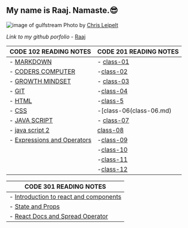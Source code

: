 
## My name is Raaj. Namaste.😎

![image of gulfstream](gulfstream.jpg)
Photo by [Chris Leipelt](https://unsplash.com/@cleipelt?utm_source=unsplash&utm_medium=referral&utm_content=creditCopyText)
  
 
 
 
*Link to my github porfolio* - [Raaj](https://github.com/raajv)

| CODE 102 READING NOTES  | CODE 201 READING NOTES |
| ----------------------- | ---------------------- |
| - [MARKDOWN](MARKDOWN.md) |- [class-01](class-01.md) |
| - [CODERS COMPUTER](CODERSCOMPUTER.md) |-[class-02](class-02.md) |
| - [GROWTH MINDSET](GROWTHMINDSET.md) |- [class-03](class-03.md) |
| - [GIT](GIT.md) | -[class-04](class-04.md) |
| - [HTML](HTML.md) |-[class-5](class-05.md)   |
| - [CSS](CSS.md) | -[class-06(class-06.md)   |
| - [JAVA SCRIPT](java.md) |- [class-07](class-07.md) |
| - [java script 2](js2.md) |[class-08](class-08.md) |
| - [Expressions and Operators](expressionnops.md) |-[class-09](class-09.md)|
|                                                  |-[class-10](class-10.md)|
|                                             |-[class-11](class-11.md) |
|                                          |-[class-12](class-12.md) |      



| CODE 301 READING NOTES |
| ----------------------- |
|- [Introduction to react and components](components.md) |
|- [State and Props](stateandprops.md)|
|- [React Docs and Spread Operator]( reactdocsnprops.md)

 


